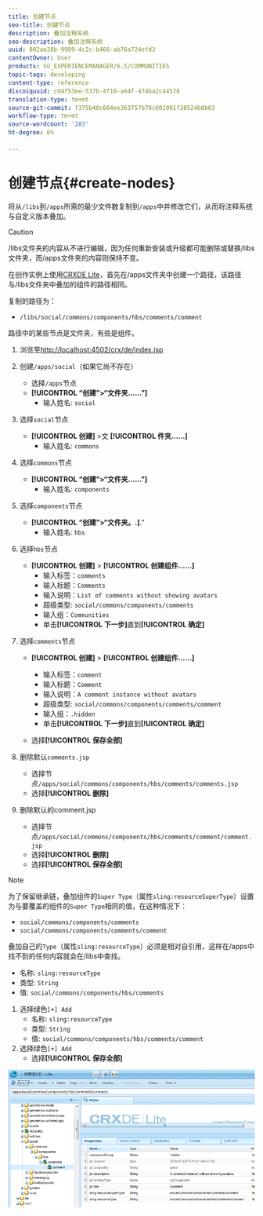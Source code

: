 ```yaml
---
title: 创建节点
seo-title: 创建节点
description: 叠加注释系统
seo-description: 叠加注释系统
uuid: 802ae28b-9989-4c2c-b466-ab76a724efd3
contentOwner: User
products: SG_EXPERIENCEMANAGER/6.5/COMMUNITIES
topic-tags: developing
content-type: reference
discoiquuid: cd4f53ee-537b-4f10-a64f-474ba2c44576
translation-type: tm+mt
source-git-commit: f375b40c084ee363757b78c602091f38524b8b03
workflow-type: tm+mt
source-wordcount: '283'
ht-degree: 6%

---
```



# 创建节点{#create-nodes}

将从`/libs`到`/apps`所需的最少文件数复制到`/apps`中并修改它们，从而将注释系统与自定义版本叠加。

>[!CAUTION]
>
>/libs文件夹的内容从不进行编辑，因为任何重新安装或升级都可能删除或替换/libs文件夹，而/apps文件夹的内容则保持不变。

在创作实例上使用[CRXDE Lite](../../help/sites-developing/developing-with-crxde-lite.md)，首先在/apps文件夹中创建一个路径，该路径与/libs文件夹中叠加的组件的路径相同。

复制的路径为：

* `/libs/social/commons/components/hbs/comments/comment`

路径中的某些节点是文件夹，有些是组件。

1. 浏览至[http://localhost:4502/crx/de/index.jsp](http://localhost:4502/crx/de/index.jsp)
1. 创建`/apps/social`（如果它尚不存在）
   * 选择`/apps`节点
   * **[!UICONTROL “创建”>“文件夹……”]**
      * 输入姓名: `social`
1. 选择`social`节点
   * **[!UICONTROL 创建]** >文 **[!UICONTROL 件夹……]**
      * 输入姓名: `commons`
1. 选择`commons`节点
   * **[!UICONTROL “创建”>“文件夹……”]**
      * 输入姓名: `components`
1. 选择`components`节点
   * **[!UICONTROL “创建”>“文件夹。.]**.”
      * 输入姓名: `hbs`
1. 选择`hbs`节点
   * **[!UICONTROL 创建]** > **[!UICONTROL 创建组件……]**
      * 输入标签：`comments`
      * 输入标题：`Comments`
      * 输入说明：`List of comments without showing avatars`
      * 超级类型: `social/commons/components/comments`
      * 输入组：`Communities`
      * 单击&#x200B;**[!UICONTROL 下一步]**&#x200B;直到&#x200B;**[!UICONTROL 确定]**
1. 选择`comments`节点

   * **[!UICONTROL 创建]** > **[!UICONTROL 创建组件……]**

      * 输入标签：`comment`
      * 输入标题：`Comment`
      * 输入说明：`A comment instance without avatars`
      * 超级类型: `social/commons/components/comments/comment`
      * 输入组：`.hidden`
      * 单击&#x200B;**[!UICONTROL 下一步]**&#x200B;直到&#x200B;**[!UICONTROL 确定]**
   * 选择&#x200B;**[!UICONTROL 保存全部]**
1. 删除默认`comments.jsp`
   * 选择节点`/apps/social/commons/components/hbs/comments/comments.jsp`
   * 选择&#x200B;**[!UICONTROL 删除]**
1. 删除默认的comment.jsp
   * 选择节点`/apps/social/commons/components/hbs/comments/comment/comment.jsp`
   * 选择&#x200B;**[!UICONTROL 删除]**
   * 选择&#x200B;**[!UICONTROL 保存全部]**

>[!NOTE]
>
>为了保留继承链，叠加组件的`Super Type`（属性`sling:resourceSuperType`）设置为与要覆盖的组件的`Super Type`相同的值，在这种情况下：
>
>* `social/commons/components/comments`
>* `social/commons/components/comments/comment`


叠加自己的`Type`（属性`sling:resourceType`）必须是相对自引用，这样在/apps中找不到的任何内容就会在/libs中查找。
* 名称: `sling:resourceType`
* 类型: `String`
* 值: `social/commons/components/hbs/comments`

1. 选择绿色`[+] Add`
   * 名称: `sling:resourceType`
   * 类型: `String`
   * 值: `social/commons/components/hbs/comments/comment`
1. 选择绿色`[+] Add`
   * 选择&#x200B;**[!UICONTROL 保存全部]**

![create-nodes](assets/create-nodes.png)

